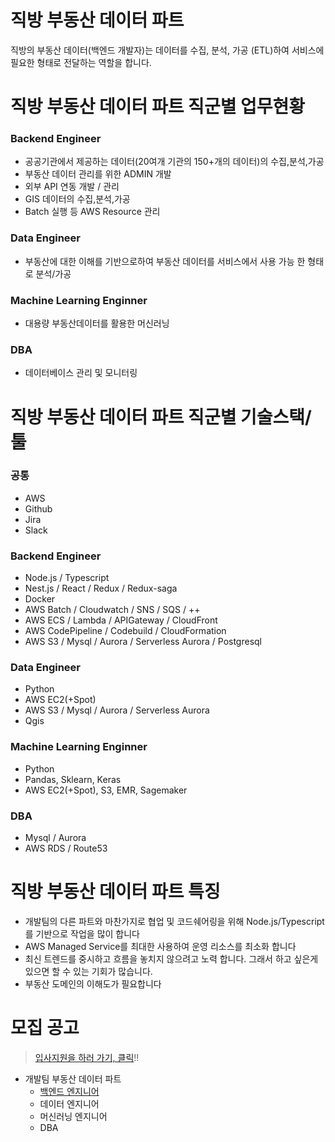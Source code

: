 # 직방 부동산 데이터 파트

직방의 부동산 데이터(백엔드 개발자)는 데이터를 수집, 분석, 가공 (ETL)하여 서비스에 필요한 형태로 전달하는 역할을 합니다.

# 직방 부동산 데이터 파트 직군별 업무현황 

### Backend Engineer

* 공공기관에서 제공하는 데이터(20여개 기관의 150+개의 데이터)의 수집,분석,가공  
* 부동산 데이터 관리를 위한 ADMIN 개발 
* 외부 API 연동 개발 / 관리
* GIS 데이터의 수집,분석,가공
* Batch 실행 등 AWS Resource 관리

### Data Engineer

* 부동산에 대한 이해를 기반으로하여 부동산 데이터를 서비스에서 사용 가능 한 형태로 분석/가공

### Machine Learning Enginner

* 대용량 부동산데이터를 활용한 머신러닝

### DBA

* 데이터베이스 관리 및 모니터링 

# 직방 부동산 데이터 파트 직군별 기술스택/툴

### 공통

* AWS
* Github
* Jira
* Slack

### Backend Engineer

* Node.js / Typescript
* Nest.js / React / Redux / Redux-saga
* Docker
* AWS Batch / Cloudwatch / SNS / SQS / ++
* AWS ECS / Lambda / APIGateway / CloudFront 
* AWS CodePipeline / Codebuild / CloudFormation 
* AWS S3 / Mysql / Aurora / Serverless Aurora / Postgresql

### Data Engineer

* Python
* AWS EC2(+Spot)
* AWS S3 / Mysql / Aurora / Serverless Aurora 
* Qgis

### Machine Learning Enginner

* Python
* Pandas, Sklearn, Keras
* AWS EC2(+Spot), S3, EMR, Sagemaker

### DBA

* Mysql / Aurora
* AWS RDS / Route53

# 직방 부동산 데이터 파트 특징

* 개발팀의 다른 파트와 마찬가지로 협업 및 코드쉐어링을 위해 Node.js/Typescript를 기반으로 작업을 많이 합니다
* AWS Managed Service를 최대한 사용하여 운영 리소스를 최소화 합니다
* 최신 트렌드를 중시하고 흐름을 놓치지 않으려고 노력 합니다. 그래서 하고 싶은게 있으면 할 수 있는 기회가 많습니다.
* 부동산 도메인의 이해도가 필요합니다

# 모집 공고

> [입사지원을 하러 가기, 클릭](https://forms.gle/5xc97FaGRdSH2mj97)!!

* 개발팀 부동산 데이터 파트
  * [백엔드 엔지니어](./backend.md)
  * 데이터 엔지니어
  * 머신러닝 엔지니어
  * DBA

